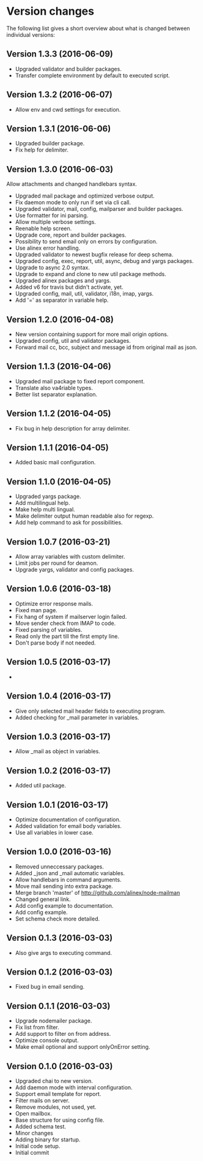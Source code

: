 Version changes
=================================================

The following list gives a short overview about what is changed between
individual versions:

Version 1.3.3 (2016-06-09)
-------------------------------------------------
- Upgraded validator and builder packages.
- Transfer complete environment by default to executed script.

Version 1.3.2 (2016-06-07)
-------------------------------------------------
- Allow env and cwd settings for execution.

Version 1.3.1 (2016-06-06)
-------------------------------------------------
- Upgraded builder package.
- Fix help for delimiter.

Version 1.3.0 (2016-06-03)
-------------------------------------------------
Allow attachments and changed handlebars syntax.

- Upgraded mail package and optimized verbose output.
- Fix daemon mode to only run if set via cli call.
- Upgraded validator, mail, config, mailparser and builder packages.
- Use formatter for ini parsing.
- Allow multiple verbose settings.
- Reenable help screen.
- Upgrade core, report and builder packages.
- Possibility to send email only on errors by configuration.
- Use alinex error handling.
- Upgraded validator to newest bugfix release for deep schema.
- Upgraded config, exec, report, util, async, debug and yargs packages.
- Upgrade to async 2.0 syntax.
- Upgrade to expand and clone to new util package methods.
- Upgraded alinex packages and yargs.
- Added v6 for travis but didn't activate, yet.
- Upgraded config, mail, util, validator, i18n, imap, yargs.
- Add '=' as separator in variable help.

Version 1.2.0 (2016-04-08)
-------------------------------------------------
- New version containing support for more mail origin options.
- Upgraded config, util and validator packages.
- Forward mail cc, bcc, subject and message id from original mail as json.

Version 1.1.3 (2016-04-06)
-------------------------------------------------
- Upgraded mail package to fixed report component.
- Translate also va4riable types.
- Better list separator explanation.

Version 1.1.2 (2016-04-05)
-------------------------------------------------
- Fix bug in help description for array delimiter.

Version 1.1.1 (2016-04-05)
-------------------------------------------------
- Added basic mail configuration.

Version 1.1.0 (2016-04-05)
-------------------------------------------------
- Upgraded yargs package.
- Add multilingual help.
- Make help multi lingual.
- Make delimiter output human readable also for regexp.
- Add help command to ask for possibilities.

Version 1.0.7 (2016-03-21)
-------------------------------------------------
- Allow array variables with custom delimiter.
- Limit jobs per round for deamon.
- Upgrade yargs, validator and config packages.

Version 1.0.6 (2016-03-18)
-------------------------------------------------
- Optimize error response mails.
- Fixed man page.
- Fix hang of system if mailserver login failed.
- Move sender check from IMAP to code.
- Fixed parsing of variables.
- Read only the part till the first empty line.
- Don't parse body if not needed.

Version 1.0.5 (2016-03-17)
-------------------------------------------------
- 

Version 1.0.4 (2016-03-17)
-------------------------------------------------
- Give only selected mail header fields to executing program.
- Added checking for _mail parameter in variables.

Version 1.0.3 (2016-03-17)
-------------------------------------------------
- Allow _mail as object in variables.

Version 1.0.2 (2016-03-17)
-------------------------------------------------
- Added util package.

Version 1.0.1 (2016-03-17)
-------------------------------------------------
- Optimize documentation of configuration.
- Added validation for email body variables.
- Use all variables in lower case.

Version 1.0.0 (2016-03-16)
-------------------------------------------------
- Removed unneccessary packages.
- Added _json and _mail automatic variables.
- Allow handlebars in command arguments.
- Move mail sending into extra package.
- Merge branch 'master' of http://github.com/alinex/node-mailman
- Changed general link.
- Add config example to documentation.
- Add config example.
- Set schema check more detailed.

Version 0.1.3 (2016-03-03)
-------------------------------------------------
- Also give args to executing command.

Version 0.1.2 (2016-03-03)
-------------------------------------------------
- Fixed bug in email sending.

Version 0.1.1 (2016-03-03)
-------------------------------------------------
- Upgrade nodemailer package.
- Fix list from filter.
- Add support to filter on from address.
- Optimize console output.
- Make email optional and support onlyOnError setting.

Version 0.1.0 (2016-03-03)
-------------------------------------------------
- Upgraded chai to new version.
- Add daemon mode with interval configuration.
- Support email template for report.
- Filter mails on server.
- Remove modules, not used, yet.
- Open mailbox.
- Base structure for using config file.
- Added schema test.
- Minor changes
- Adding binary for startup.
- Initial code setup.
- Initial commit

